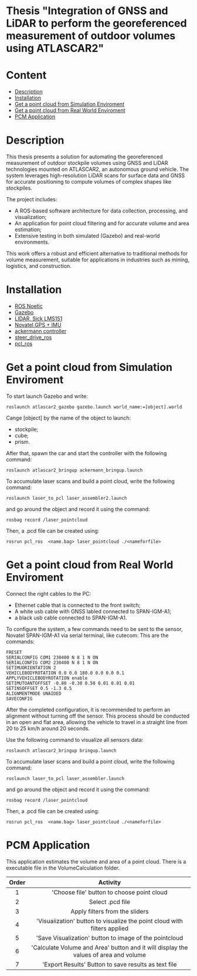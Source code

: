 # Thesis "Integration of GNSS and LiDAR to perform the georeferenced measurement of outdoor volumes using ATLASCAR2"

# Content

- [Description](#description)
- [Installation](#installation)
- [Get a point cloud from Simulation Enviroment](#simulation)
- [Get a point cloud from Real World Enviroment](#real)
- [PCM Application](#app)

<a name="description"></a>
# Description
This thesis presents a solution for automating the georeferenced measurement of outdoor stockpile volumes using GNSS and LiDAR technologies mounted on ATLASCAR2, an autonomous ground vehicle. The system leverages high-resolution LiDAR scans for surface data and GNSS for accurate positioning to compute volumes of complex shapes like stockpiles.

The project includes:

* A ROS-based software architecture for data collection, processing, and visualization;
* An application for point cloud filtering and for accurate volume and area estimation;
* Extensive testing in both simulated (Gazebo) and real-world environments.

This work offers a robust and efficient alternative to traditional methods for volume measurement, suitable for applications in industries such as mining, logistics, and construction.

<a name="installation"></a>
# Installation

* [ROS Noetic](https://classic.gazebosim.org/tutorials?tut=install_ubuntu](http://wiki.ros.org/noetic/Installation/Ubuntu))
* [Gazebo](https://classic.gazebosim.org/tutorials?tut=install_ubuntu)
* [LIDAR, Sick LMS151](http://wiki.ros.org/LMS1xx)
* [Novatel GPS + IMU](https://github.com/swri-robotics/novatel_gps_driver)
* [ackermann controller](http://wiki.ros.org/ackermann_steering_controller)
* [steer_drive_ros](https://github.com/CIR-KIT/steer_drive_ros)
* [pcl_ros](http://wiki.ros.org/pcl_ros)

<a name="simulation"></a>
# Get a point cloud from Simulation Enviroment

To start launch Gazebo and write:

``` 
roslaunch atlascar2_gazebo gazebo.launch world_name:=[object].world
```

Cange [object] by the name of the object to launch:

* stockpile;
* cube;
* prism.

After that, spawn the car and start the controller with the following command:

``` 
roslaunch atlascar2_bringup ackermann_bringup.launch
```

To accumulate laser scans and build a point cloud, write the following command:

``` 
roslaunch laser_to_pcl laser_assembler2.launch
```
and go around the object and record it using the command:
``` 
rosbag record /laser_pointcloud
```
Then, a .pcd file can be created using:
``` 
rosrun pcl_ros  <name.bag> laser_pointcloud ./<nameforfile>
```

<a name="real"></a>
# Get a point cloud from Real World Enviroment

Connect the right cables to the PC:

* Ethernet cable that is connected to the front switch;
* A white usb cable with GNSS labled connected to SPAN-IGM-A1;
* a black usb cable connected to SPAN-IGM-A1.

To configure the system, a few commands need to be sent to the sensor, Novatel SPAN-IGM-A1 via serial terminal, like cutecom: This are the commands:

``` 
FRESET
SERIALCONFIG COM1 230400 N 8 1 N ON
SERIALCONFIG COM2 230400 N 8 1 N ON
SETIMUORIENTATION 2
VEHICLEBODYROTATION 0.0 0.0 180.0 0.0 0.0 0.1
APPLYVEHICLEBODYROTATION enable
SETIMUTOANTOFFSET -0.80 -0.30 0.50 0.01 0.01 0.01
SETINSOFFSET 0.5 -1.3 0.5
ALIGNMENTMODE UNAIDED
SAVECONFIG
```

After the completed configuration, it is recommended to perform an alignment without turning off the sensor. This process should be conducted in an open and flat area, allowing the vehicle to travel in a straight line from 20 to 25 km/h around 20 seconds.

Use the following command to visualize all sensors data:

```
roslaunch atlascar2_bringup bringup.launch
```
To accumulate laser scans and build a point cloud, write the following command:

``` 
roslaunch laser_to_pcl laser_assembler.launch
```
and go around the object and record it using the command:
``` 
rosbag record /laser_pointcloud
```
Then, a .pcd file can be created using:
``` 
rosrun pcl_ros  <name.bag> laser_pointcloud ./<nameforfile>
```
<a name="app"></a>
# PCM Application

This application estimates the volume and area of a point cloud. There is a executable file in the VolumeCalculation folder.

Order  | Activity |
:---: | :---: |
1 | 'Choose file' button to choose point cloud
2 | Select .pcd file
3 | Apply filters from the sliders
4 | 'Visuaiization' button to visualize the point cloud with filters applied
5 | 'Save Visualization' button to image of the pointcloud
6 | 'Calculate Volume and Area' button and it will display the values of area and volume
7 | 'Export Results' Button to save results as text file
